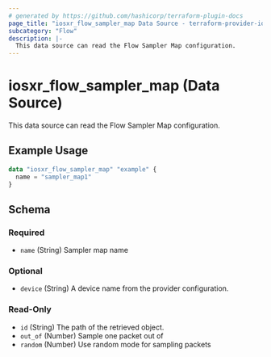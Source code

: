 ```yaml
---
# generated by https://github.com/hashicorp/terraform-plugin-docs
page_title: "iosxr_flow_sampler_map Data Source - terraform-provider-iosxr"
subcategory: "Flow"
description: |-
  This data source can read the Flow Sampler Map configuration.
---
```


# iosxr_flow_sampler_map (Data Source)

This data source can read the Flow Sampler Map configuration.

## Example Usage

```terraform
data "iosxr_flow_sampler_map" "example" {
  name = "sampler_map1"
}
```

<!-- schema generated by tfplugindocs -->
## Schema

### Required

- `name` (String) Sampler map name

### Optional

- `device` (String) A device name from the provider configuration.

### Read-Only

- `id` (String) The path of the retrieved object.
- `out_of` (Number) Sample one packet out of
- `random` (Number) Use random mode for sampling packets
